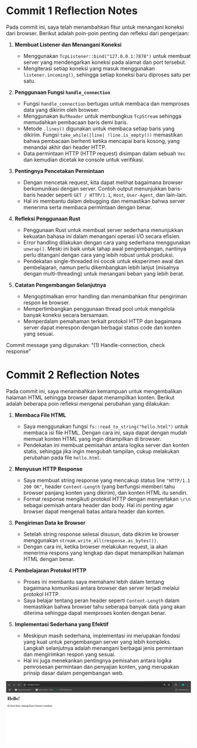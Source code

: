 # Commit 1 Reflection Notes

Pada commit ini, saya telah menambahkan fitur untuk menangani koneksi dari browser. Berikut adalah poin-poin penting dan refleksi dari pengerjaan:

1. **Membuat Listener dan Menangani Koneksi**  
   - Menggunakan `TcpListener::bind("127.0.0.1:7878")` untuk membuat server yang mendengarkan koneksi pada alamat dan port tersebut.  
   - Mengiterasi setiap koneksi yang masuk menggunakan `listener.incoming()`, sehingga setiap koneksi baru diproses satu per satu.

2. **Penggunaan Fungsi `handle_connection`**  
   - Fungsi `handle_connection` bertugas untuk membaca dan memproses data yang dikirim oleh browser.
   - Menggunakan `BufReader` untuk membungkus `TcpStream` sehingga memudahkan pembacaan baris demi baris.
   - Metode `.lines()` digunakan untuk membaca setiap baris yang dikirim. Fungsi `take_while(|line| !line.is_empty())` memastikan bahwa pembacaan berhenti ketika mencapai baris kosong, yang menandai akhir dari header HTTP.
   - Data permintaan HTTP (HTTP request) disimpan dalam sebuah `Vec` dan kemudian dicetak ke console untuk verifikasi.

3. **Pentingnya Pencetakan Permintaan**  
   - Dengan mencetak request, kita dapat melihat bagaimana browser berkomunikasi dengan server. Contoh output menunjukkan baris-baris header seperti `GET / HTTP/1.1`, `Host`, `User-Agent`, dan lain-lain.
   - Hal ini membantu dalam debugging dan memastikan bahwa server menerima serta membaca permintaan dengan benar.

4. **Refleksi Penggunaan Rust**  
   - Penggunaan Rust untuk membuat server sederhana menunjukkan kekuatan bahasa ini dalam menangani operasi I/O secara efisien.
   - Error handling dilakukan dengan cara yang sederhana menggunakan `unwrap()`. Meski ini baik untuk tahap awal pengembangan, nantinya perlu ditangani dengan cara yang lebih robust untuk produksi.
   - Pendekatan single-threaded ini cocok untuk eksperimen awal dan pembelajaran, namun perlu dikembangkan lebih lanjut (misalnya dengan multi-threading) untuk menangani beban yang lebih berat.

5. **Catatan Pengembangan Selanjutnya**  
   - Mengoptimalkan error handling dan menambahkan fitur pengiriman respon ke browser.
   - Mempertimbangkan penggunaan thread pool untuk mengelola banyak koneksi secara bersamaan.
   - Memperdalam pemahaman terkait protokol HTTP dan bagaimana server dapat merespon dengan berbagai status code dan konten yang sesuai.

Commit message yang digunakan: “(1) Handle-connection, check response”

# Commit 2 Reflection Notes

Pada commit ini, saya menambahkan kemampuan untuk mengembalikan halaman HTML sehingga browser dapat menampilkan konten. Berikut adalah beberapa poin refleksi mengenai perubahan yang dilakukan:

1. **Membaca File HTML**  
   - Saya menggunakan fungsi `fs::read_to_string("hello.html")` untuk membaca isi file HTML. Dengan cara ini, saya dapat dengan mudah memuat konten HTML yang ingin ditampilkan di browser.
   - Pendekatan ini membuat pemisahan antara logika server dan konten statis, sehingga jika ingin mengubah tampilan, cukup melakukan perubahan pada file `hello.html`.

2. **Menyusun HTTP Response**  
   - Saya membuat string response yang mencakup status line `"HTTP/1.1 200 OK"`, header `Content-Length` (yang berfungsi memberi tahu browser panjang konten yang dikirim), dan konten HTML itu sendiri.
   - Format response mengikuti protokol HTTP dengan menyertakan `\r\n` sebagai pemisah antara header dan body. Hal ini penting agar browser dapat mengenali batas antara header dan konten.

3. **Pengiriman Data ke Browser**  
   - Setelah string response selesai disusun, data dikirim ke browser menggunakan `stream.write_all(response.as_bytes())`.
   - Dengan cara ini, ketika browser melakukan request, ia akan menerima respons yang lengkap dan dapat menampilkan halaman HTML dengan benar.

4. **Pembelajaran Protokol HTTP**  
   - Proses ini membantu saya memahami lebih dalam tentang bagaimana komunikasi antara browser dan server terjadi melalui protokol HTTP.
   - Saya belajar tentang peran header seperti `Content-Length` dalam memastikan bahwa browser tahu seberapa banyak data yang akan diterima sehingga dapat memproses konten dengan benar.

5. **Implementasi Sederhana yang Efektif**  
   - Meskipun masih sederhana, implementasi ini merupakan fondasi yang kuat untuk pengembangan server yang lebih kompleks. Langkah selanjutnya adalah menangani berbagai jenis permintaan dan mengirimkan respon yang sesuai.
   - Hal ini juga menekankan pentingnya pemisahan antara logika pemrosesan permintaan dan penyajian konten, yang merupakan prinsip dasar dalam pengembangan web.

![commit 2 Response Screenshot](/assets/milestone%202.PNG)
<!-- ![Server Response Screenshot](assets\milestone 2.PNG) -->


